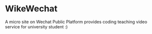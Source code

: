 # WikeWechat
A micro site on Wechat Public Platform provides coding teaching video service for university student :)
